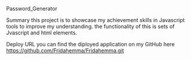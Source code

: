 Password_Generator

Summary
this project is to showcase my achievement skills in Javascript tools to improve
my understanding.
the functionality of this is sets of Jvascript and html elements.

Deploy URL
you can find the diployed application on my GitHub here https://github.com/Fridahemma/Fridahemma.git
